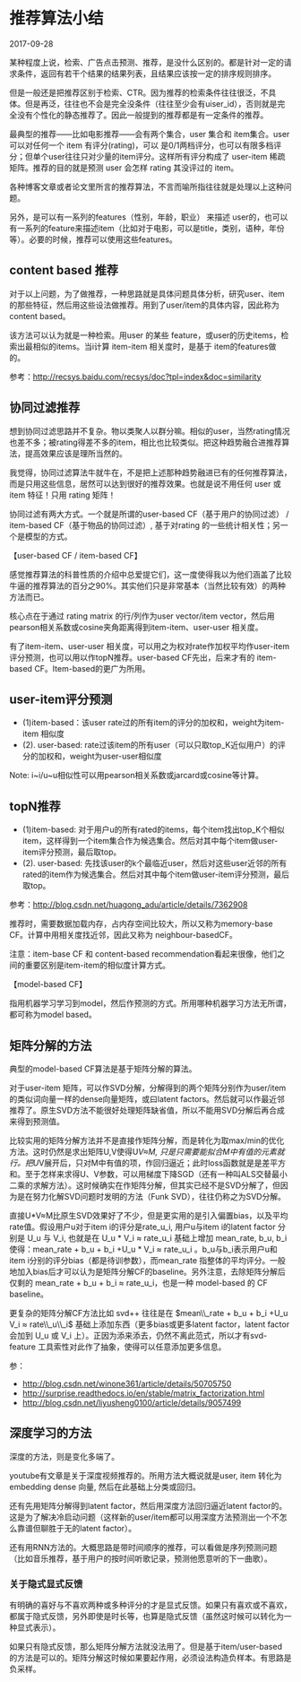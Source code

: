 # 推荐算法小结

2017-09-28

某种程度上说，检索、广告点击预测、推荐，是没什么区别的。都是针对一定的请求条件，返回有若干个结果的结果列表，且结果应该按一定的排序规则排序。

但是一般还是把推荐区别于检索、CTR。因为推荐的检索条件往往很泛，不具体。但是再泛，往往也不会是完全没条件（往往至少会有uiser_id），否则就是完全没有个性化的静态推荐了。因此一般提到的推荐都是有一定条件的推荐。

最典型的推荐——比如电影推荐——会有两个集合，user 集合和 item集合。user 可以对任何一个 item 有评分(rating)，可以 是0/1两档评分，也可以有限多档评分；但单个user往往只对少量的item评分。这样所有评分构成了 user-item 稀疏矩阵。推荐的目的就是预测 user 会怎样 rating 其没评过的 item。

各种博客文章或者论文里所言的推荐算法，不言而喻所指往往就是处理以上这种问题。

另外，是可以有一系列的features（性别，年龄，职业） 来描述 user的，也可以有一系列的feature来描述item（比如对于电影，可以是title，类别，语种，年份等）。必要的时候，推荐可以使用这些features。

content based 推荐
---------------------

对于以上问题，为了做推荐，一种思路就是具体问题具体分析，研究user、item 的那些特征，然后用这些设法做推荐。用到了user/item的具体内容，因此称为 content based。

该方法可以认为就是一种检索。用user 的某些 feature，或user的历史items，检索出最相似的items。当i计算 item-item 相关度时，是基于 item的features做的。

参考：http://recsys.baidu.com/recsys/doc?tpl=index&doc=similarity

协同过滤推荐
--------------

想到协同过滤思路并不复杂。物以类聚人以群分嘛。相似的user，当然rating情况也差不多；被rating得差不多的item，相比也比较类似。把这种趋势融合进推荐算法，提高效果应该是理所当然的。

我觉得，协同过滤算法牛就牛在，不是把上述那种趋势融进已有的任何推荐算法，而是只用这些信息，居然可以达到很好的推荐效果。也就是说不用任何 user 或 item 特征！只用 rating 矩阵！

协同过滤有两大方式。一个就是所谓的user-based CF（基于用户的协同过滤） / item-based CF（基于物品的协同过滤）, 基于对rating 的一些统计相关性；另一个是模型的方式。

【user-based CF / item-based CF】

感觉推荐算法的科普性质的介绍中总爱提它们，这一度使得我以为他们涵盖了比较牛逼的推荐算法的百分之90%。其实他们只是非常基本（当然比较有效）的两种方法而已。

核心点在于通过 rating matrix 的行/列作为user vector/item vector，然后用pearson相关系数或cosine夹角距离得到item-item、user-user 相关度。

有了item-item、user-user 相关度，可以用之为权对rate作加权平均作user-item评分预测，也可以用以作topN推荐。user-based CF先出，后来才有的 item-based CF。Item-based的更广为所用。

user-item评分预测
--------------------
- (1)item-based：该user rate过的所有item的评分的加权和，weight为item-item 相似度
- (2). user-based: rate过该item的所有user（可以只取top_K近似用户）的评分的加权和，weight为user-user相似度

Note: i~i/u~u相似性可以用pearson相关系数或jarcard或cosine等计算。

topN推荐
-----------
- (1)item-based: 对于用户u的所有rated的items，每个item找出top_K个相似item，这样得到一个item集合作为候选集合。然后对其中每个item做user-item评分预测，最后取top。
- (2). user-based: 先找该user的k个最临近user，然后对这些user近邻的所有rated的item作为候选集合。然后对其中每个item做user-item评分预测，最后取top。

参考：http://blog.csdn.net/huagong_adu/article/details/7362908

推荐时，需要数据加载内存，占内存空间比较大，所以又称为memory-base CF。计算中用相关度找近邻，因此又称为 neighbour-basedCF。

注意：item-base CF 和 content-based recommendation看起来很像，他们之间的重要区别是item-item的相似度计算方式。

【model-based CF】

指用机器学习学习到model，然后作预测的方式。所用哪种机器学习方法无所谓，都可称为model based。

矩阵分解的方法
----------------
典型的model-based CF算法是基于矩阵分解的算法。

对于user-item 矩阵，可以作SVD分解，分解得到的两个矩阵分别作为user/item 的类似词向量一样的dense向量矩阵，或曰latent factors。然后就可以作最近邻推荐了。原生SVD方法不能很好处理矩阵缺省值，所以不能用SVD分解后再合成来得到预测值。

比较实用的矩阵分解方法并不是直接作矩阵分解，而是转化为取max/min的优化方法。这时仍然是求出矩阵U,V使得U*V≈M, 只是只需要能拟合M中有值的元素就行。把U*V展开后，只对M中有值的项，作回归逼近；此时loss函数就是是差平方和。至于怎样来求得U、V参数，可以用梯度下降SGD（还有一种叫ALS交替最小二乘的求解方法）。这时候确实在作矩阵分解，但其实已经不是SVD分解了，但因为是在努力化解SVD问题时发明的方法（Funk SVD），往往仍称之为SVD分解。

直接U*V≈M比原生SVD效果好了不少，但是更实用的是引入偏置bias，以及平均rate值。假设用户u对于item i的评分是rate_u_i, 用户u与item i的latent factor 分别是 U_u 与 V_i, 也就是在 U_u * V_i ≈ rate_u_i 基础上增加 mean_rate, b_u, b_i 使得：mean_rate + b_u + b_i +U_u * V_i ≈ rate_u_i 。b_u与b_i表示用户u和item i分别的评分bias（都是待训参数），而mean_rate 指整体的平均评分。一般地加入bias后才可以认为是矩阵分解CF的baseline。另外注意，去除矩阵分解后仅剩的 mean_rate + b_u + b_i ≈ rate_u_i，也是一种 model-based 的 CF baseline。

更复杂的矩阵分解CF方法比如 svd++ 往往是在 $mean\\_rate + b_u + b_i +U_u  V_i ≈ rate\\_u\\_i$ 基础上添加东西（更多bias或更多latent factor，latent factor 会加到 U_u 或 V_i 上）。正因为添来添去，仍然不离此范式，所以才有svd-feature 工具索性对此作了抽象，使得可以任意添加更多信息。

参：
- http://blog.csdn.net/winone361/article/details/50705750
- http://surprise.readthedocs.io/en/stable/matrix_factorization.html
- http://blog.csdn.net/liyusheng0100/article/details/9057499

深度学习的方法
----------------
深度的方法，则是变化多端了。

youtube有文章是关于深度视频推荐的。所用方法大概说就是user, item 转化为embedding dense 向量, 然后在此基础上分类或回归。

还有先用矩阵分解得到latent factor，然后用深度方法回归逼近latent factor的。这是为了解决冷启动问题（这样新的user/item都可以用深度方法预测出一个不怎么靠谱但聊胜于无的latent factor）。

还有用RNN方法的。大概思路是带时间顺序的推荐，可以看做是序列预测问题（比如音乐推荐，基于用户的按时间听歌记录，预测他愿意听的下一曲歌）。



### 关于隐式显式反馈

有明确的喜好与不喜欢两种或多种评分的才是显式反馈。如果只有喜欢或不喜欢，都属于隐式反馈，另外即使是时长等，也算是隐式反馈（虽然这时候可以转化为一种显式表示）。

如果只有隐式反馈，那么矩阵分解方法就没法用了。但是基于item/user-based 的方法是可以的。矩阵分解这时候如果要起作用，必须设法构造负样本。有思路是负采样。
